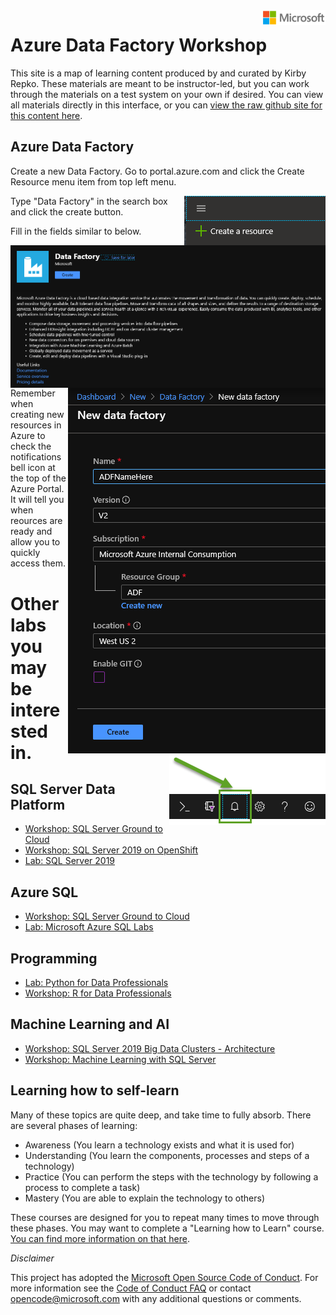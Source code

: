 <img style="float: right;" src="./graphics/solutions-microsoft-logo-small.png">

# Azure Data Factory Workshop

This site is a map of learning content produced by and curated by Kirby Repko. These materials are meant to be instructor-led, but you can work through the materials on a test system on your own if desired. You can view all materials directly in this interface, or you can [view the raw github site for this content here](https://github.com/krepko7/Azure-Data-Factory). 

## Azure Data Factory

Create a new Data Factory.  Go to portal.azure.com and click the Create Resource menu item from top left menu.

<img style="float: right;" src="./graphics/createresource.png">

Type "Data Factory" in the search box and click the create button.

<img style="float: right;" src="./graphics/DataFactory.png">

Fill in the fields similar to below.

<img style="float: right;" src="./graphics/createadf.png">

Remember when creating new resources in Azure to check the notifications bell icon at the top of the Azure Portal. It will tell you when reources are ready and allow you to quickly access them. 

<img style="float: right;" src="./graphics/notificationbell.png">

# Other labs you may be interested in.

## SQL Server Data Platform

- [Workshop: SQL Server Ground to Cloud](https://github.com/microsoft/sqlworkshops/tree/master/SQLGroundToCloud)
- [Workshop: SQL Server 2019 on OpenShift](https://github.com/Microsoft/sqlworkshops/tree/master/SQLonOpenShift)
- [Lab: SQL Server 2019](https://github.com/microsoft/sqlworkshops/tree/master/sql2019lab)


## Azure SQL 
- [Workshop: SQL Server Ground to Cloud](https://github.com/microsoft/sqlworkshops/tree/master/SQLGroundToCloud)
- [Lab: Microsoft Azure SQL Labs](https://github.com/microsoft/sqlworkshops/tree/master/AzureSQLLabs)

## Programming

- [Lab: Python for Data Professionals](https://github.com/Microsoft/sqlworkshops/tree/master/PythonForDataProfessionals)
- [Workshop: R for Data Professionals](https://github.com/Microsoft/sqlworkshops/tree/master/RForDataProfessionals)

## Machine Learning and AI

- [Workshop: SQL Server 2019 Big Data Clusters - Architecture](https://github.com/Microsoft/sqlworkshops/tree/master/sqlserver2019bigdataclusters)
- [Workshop: Machine Learning with SQL Server](https://github.com/Microsoft/sqlworkshops/tree/master/SQLServerMLServices)

## Learning how to self-learn

Many of these topics are quite deep, and take time to fully absorb. There are several phases of learning:

 - Awareness (You learn a technology exists and what it is used for)
 - Understanding (You learn the components, processes and steps of a technology)
 - Practice (You can perform the steps with the technology by following a process to complete a task)
 - Mastery (You are able to explain the technology to others)

These courses are designed for you to repeat many times to move through these phases. You may want to complete a "Learning how to Learn" course. <a href="https://www.nytimes.com/2017/08/04/education/edlife/learning-how-to-learn-barbara-oakley.html" target="_blank">You can find more information on that here</a>. 

*Disclaimer*

This project has adopted the [Microsoft Open Source Code of Conduct](https://opensource.microsoft.com/codeofconduct/). For more information see the [Code of Conduct FAQ](https://opensource.microsoft.com/codeofconduct/faq/) or contact [opencode@microsoft.com](mailto:opencode@microsoft.com) with any additional questions or comments.

